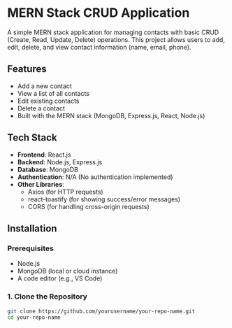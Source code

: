 # MERN Stack CRUD Application

A simple MERN stack application for managing contacts with basic CRUD (Create, Read, Update, Delete) operations. This project allows users to add, edit, delete, and view contact information (name, email, phone).

## Features
- Add a new contact
- View a list of all contacts
- Edit existing contacts
- Delete a contact
- Built with the MERN stack (MongoDB, Express.js, React, Node.js)

## Tech Stack
- **Frontend**: React.js
- **Backend**: Node.js, Express.js
- **Database**: MongoDB
- **Authentication**: N/A (No authentication implemented)
- **Other Libraries**: 
  - Axios (for HTTP requests)
  - react-toastify (for showing success/error messages)
  - CORS (for handling cross-origin requests)

## Installation

### Prerequisites
- Node.js
- MongoDB (local or cloud instance)
- A code editor (e.g., VS Code)

### 1. Clone the Repository

```bash
git clone https://github.com/yourusername/your-repo-name.git
cd your-repo-name

